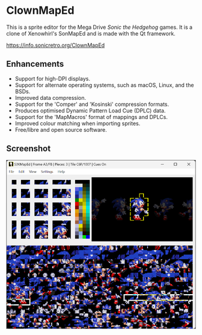 # ClownMapEd

This is a sprite editor for the Mega Drive _Sonic the Hedgehog_ games. It is a clone of Xenowhirl's SonMapEd and is made with the Qt framework.

https://info.sonicretro.org/ClownMapEd

## Enhancements

- Support for high-DPI displays.
- Support for alternate operating systems, such as macOS, Linux, and the BSDs.
- Improved data compression.
- Support for the 'Comper' and 'Kosinski' compression formats.
- Produces optimised Dynamic Pattern Load Cue (DPLC) data.
- Support for the 'MapMacros' format of mappings and DPLCs.
- Improved colour matching when importing sprites.
- Free/libre and open source software.

## Screenshot

![Screenshot](/screenshot.png)
